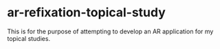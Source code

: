 # ar-refixation-topical-study
This is for the purpose of attempting to develop an AR application for my topical studies.
